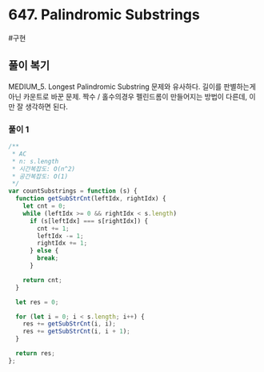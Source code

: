 # 647. Palindromic Substrings

#구현

## 풀이 복기

MEDIUM_5. Longest Palindromic Substring 문제와 유사하다. 길이를 판별하는게 아닌 카운트로 바꾼 문제.
짝수 / 홀수의경우 펠린드롬이 만들어지는 방법이 다른데, 이만 잘 생각하면 된다.

### 풀이 1

```js
/**
 * AC
 * n: s.length
 * 시간복잡도: O(n^2)
 * 공간복잡도: O(1)
 */
var countSubstrings = function (s) {
  function getSubStrCnt(leftIdx, rightIdx) {
    let cnt = 0;
    while (leftIdx >= 0 && rightIdx < s.length)
      if (s[leftIdx] === s[rightIdx]) {
        cnt += 1;
        leftIdx -= 1;
        rightIdx += 1;
      } else {
        break;
      }

    return cnt;
  }

  let res = 0;

  for (let i = 0; i < s.length; i++) {
    res += getSubStrCnt(i, i);
    res += getSubStrCnt(i, i + 1);
  }

  return res;
};
```

